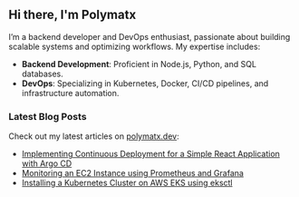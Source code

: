 ## Hi there, I'm Polymatx

I’m a backend developer and DevOps enthusiast, passionate about building scalable systems and optimizing workflows. My expertise includes:

- **Backend Development**: Proficient in Node.js, Python, and SQL databases.
- **DevOps**: Specializing in Kubernetes, Docker, CI/CD pipelines, and infrastructure automation.

### Latest Blog Posts

Check out my latest articles on [polymatx.dev](https://polymatx.dev/blog/about/):

- [Implementing Continuous Deployment for a Simple React Application with Argo CD](https://polymatx.dev/blog/posts/implementing-continuous-deployment-for-a-simple-react-application-with-argo-cd/)
- [Monitoring an EC2 Instance using Prometheus and Grafana](https://polymatx.dev/blog/posts/monitoring-an-ec2-instance-using-prometheus-and-grafana/)
- [Installing a Kubernetes Cluster on AWS EKS using eksctl](https://polymatx.dev/blog/posts/installing-a-kubernetes-cluster-on-aws-eks-using-eksctl/)
